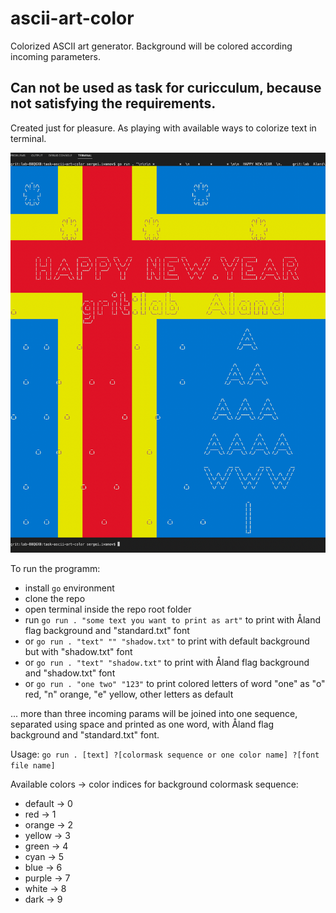 # ascii-art-color
Colorized ASCII art generator. Background will be colored according incoming parameters.  

## Can not be used as task for curicculum, because not satisfying the requirements.
Created just for pleasure. As playing with available ways to colorize text in terminal.

![example.png][def]

To run the programm:  

- install `go` environment  
- clone the repo
- open terminal inside the repo root folder
- run `go run . "some text you want to print as art"` to print with Åland flag background and "standard.txt" font
- or `go run . "text" "" "shadow.txt"` to print with default background but with "shadow.txt" font
- or `go run . "text" "shadow.txt"` to print with Åland flag background and "shadow.txt" font
- or `go run . "one two" "123"` to print colored letters of word "one" as "o" red, "n" orange, "e" yellow, other letters as default

... more than three incoming params will be joined into one sequence, separated using space and printed as one word, with Åland flag background and "standard.txt" font.

Usage: `go run . [text] ?[colormask sequence or one color name] ?[font file name]`

Available colors -> color indices for background colormask sequence:
- default -> 0
- red -> 1
- orange -> 2
- yellow -> 3
- green -> 4
- cyan -> 5
- blue -> 6
- purple -> 7
- white -> 8
- dark -> 9

[def]: example.png